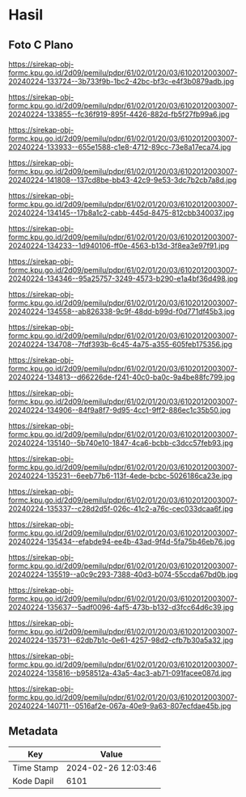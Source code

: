 # Hasil

## Foto C Plano

https://sirekap-obj-formc.kpu.go.id/2d09/pemilu/pdpr/61/02/01/20/03/6102012003007-20240224-133724--3b733f9b-1bc2-42bc-bf3c-e4f3b0879adb.jpg

https://sirekap-obj-formc.kpu.go.id/2d09/pemilu/pdpr/61/02/01/20/03/6102012003007-20240224-133855--fc36f919-895f-4426-882d-fb5f27fb99a6.jpg

https://sirekap-obj-formc.kpu.go.id/2d09/pemilu/pdpr/61/02/01/20/03/6102012003007-20240224-133933--655e1588-c1e8-4712-89cc-73e8a17eca74.jpg

https://sirekap-obj-formc.kpu.go.id/2d09/pemilu/pdpr/61/02/01/20/03/6102012003007-20240224-141808--137cd8be-bb43-42c9-9e53-3dc7b2cb7a8d.jpg

https://sirekap-obj-formc.kpu.go.id/2d09/pemilu/pdpr/61/02/01/20/03/6102012003007-20240224-134145--17b8a1c2-cabb-445d-8475-812cbb340037.jpg

https://sirekap-obj-formc.kpu.go.id/2d09/pemilu/pdpr/61/02/01/20/03/6102012003007-20240224-134233--1d940106-ff0e-4563-b13d-3f8ea3e97f91.jpg

https://sirekap-obj-formc.kpu.go.id/2d09/pemilu/pdpr/61/02/01/20/03/6102012003007-20240224-134346--95a25757-3249-4573-b290-e1a4bf36d498.jpg

https://sirekap-obj-formc.kpu.go.id/2d09/pemilu/pdpr/61/02/01/20/03/6102012003007-20240224-134558--ab826338-9c9f-48dd-b99d-f0d771df45b3.jpg

https://sirekap-obj-formc.kpu.go.id/2d09/pemilu/pdpr/61/02/01/20/03/6102012003007-20240224-134708--7fdf393b-6c45-4a75-a355-605feb175356.jpg

https://sirekap-obj-formc.kpu.go.id/2d09/pemilu/pdpr/61/02/01/20/03/6102012003007-20240224-134813--d66226de-f241-40c0-ba0c-9a4be88fc799.jpg

https://sirekap-obj-formc.kpu.go.id/2d09/pemilu/pdpr/61/02/01/20/03/6102012003007-20240224-134906--84f9a8f7-9d95-4cc1-9ff2-886ec1c35b50.jpg

https://sirekap-obj-formc.kpu.go.id/2d09/pemilu/pdpr/61/02/01/20/03/6102012003007-20240224-135140--5b740e10-1847-4ca6-bcbb-c3dcc57feb93.jpg

https://sirekap-obj-formc.kpu.go.id/2d09/pemilu/pdpr/61/02/01/20/03/6102012003007-20240224-135231--6eeb77b6-113f-4ede-bcbc-5026186ca23e.jpg

https://sirekap-obj-formc.kpu.go.id/2d09/pemilu/pdpr/61/02/01/20/03/6102012003007-20240224-135337--c28d2d5f-026c-41c2-a76c-cec033dcaa6f.jpg

https://sirekap-obj-formc.kpu.go.id/2d09/pemilu/pdpr/61/02/01/20/03/6102012003007-20240224-135434--efabde94-ee4b-43ad-9f4d-5fa75b46eb76.jpg

https://sirekap-obj-formc.kpu.go.id/2d09/pemilu/pdpr/61/02/01/20/03/6102012003007-20240224-135519--a0c9c293-7388-40d3-b074-55ccda67bd0b.jpg

https://sirekap-obj-formc.kpu.go.id/2d09/pemilu/pdpr/61/02/01/20/03/6102012003007-20240224-135637--5adf0096-4af5-473b-b132-d3fcc64d6c39.jpg

https://sirekap-obj-formc.kpu.go.id/2d09/pemilu/pdpr/61/02/01/20/03/6102012003007-20240224-135731--62db7b1c-0e61-4257-98d2-cfb7b30a5a32.jpg

https://sirekap-obj-formc.kpu.go.id/2d09/pemilu/pdpr/61/02/01/20/03/6102012003007-20240224-135816--b958512a-43a5-4ac3-ab71-091facee087d.jpg

https://sirekap-obj-formc.kpu.go.id/2d09/pemilu/pdpr/61/02/01/20/03/6102012003007-20240224-140711--0516af2e-067a-40e9-9a63-807ecfdae45b.jpg


## Metadata

| Key        | Value               |
| ---------- | ------------------- |
| Time Stamp | 2024-02-26 12:03:46 |
| Kode Dapil | 6101                |



